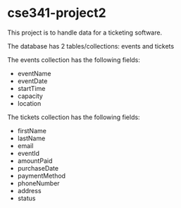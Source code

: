 # cse341-project2

This project is to handle data for a ticketing software.

The database has 2 tables/collections: events and tickets

The events collection has the following fields:

- eventName
- eventDate
- startTime
- capacity
- location

The tickets collection has the following fields:

- firstName
- lastName
- email
- eventId
- amountPaid
- purchaseDate
- paymentMethod
- phoneNumber
- address
- status
